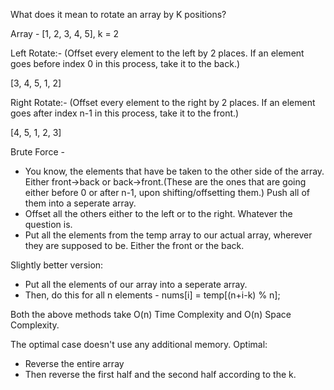 What does it mean to rotate an array by K positions?

Array - [1, 2, 3, 4, 5], k = 2

Left Rotate:- (Offset every element to the left by 2 places. If an element goes before index 0 in this process, take it to the back.)

[3, 4, 5, 1, 2]

Right Rotate:- (Offset every element to the right by 2 places. If an element goes after index n-1 in this process, take it to the front.)

[4, 5, 1, 2, 3]


Brute Force - 
- You know, the elements that have be taken to the other side of the array. Either front->back or back->front.(These are the ones that are going either before 0 or after n-1, upon shifting/offsetting them.) Push all of them into a seperate array.
- Offset all the others either to the left or to the right. Whatever the question is.
- Put all the elements from the temp array to our actual array, wherever they are supposed to be. Either the front or the back.

Slightly better version:
- Put all the elements of our array into a seperate array.
- Then, do this for all n elements - nums[i] = temp[(n+i-k) % n];

Both the above methods take O(n) Time Complexity and O(n) Space Complexity.

The optimal case doesn't use any additional memory.
Optimal:

 - Reverse the entire array
 - Then reverse the first half and the second half according to the k.
        
